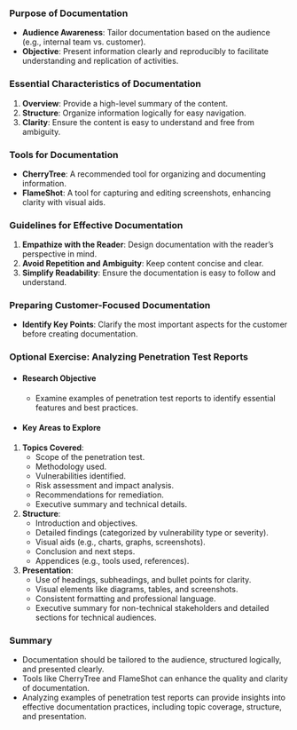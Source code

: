 ### Purpose of Documentation
- **Audience Awareness**: Tailor documentation based on the audience (e.g., internal team vs. customer).
- **Objective**: Present information clearly and reproducibly to facilitate understanding and replication of activities.



### Essential Characteristics of Documentation
1. **Overview**: Provide a high-level summary of the content.
2. **Structure**: Organize information logically for easy navigation.
3. **Clarity**: Ensure the content is easy to understand and free from ambiguity.



### Tools for Documentation
- **CherryTree**: A recommended tool for organizing and documenting information.
- **FlameShot**: A tool for capturing and editing screenshots, enhancing clarity with visual aids.



### Guidelines for Effective Documentation
1. **Empathize with the Reader**: Design documentation with the reader’s perspective in mind.
2. **Avoid Repetition and Ambiguity**: Keep content concise and clear.
3. **Simplify Readability**: Ensure the documentation is easy to follow and understand.



### Preparing Customer-Focused Documentation
- **Identify Key Points**: Clarify the most important aspects for the customer before creating documentation.



### Optional Exercise: Analyzing Penetration Test Reports
- #### Research Objective
	- Examine examples of penetration test reports to identify essential features and best practices.
- #### Key Areas to Explore
1. **Topics Covered**:
   - Scope of the penetration test.
   - Methodology used.
   - Vulnerabilities identified.
   - Risk assessment and impact analysis.
   - Recommendations for remediation.
   - Executive summary and technical details.
2. **Structure**:
   - Introduction and objectives.
   - Detailed findings (categorized by vulnerability type or severity).
   - Visual aids (e.g., charts, graphs, screenshots).
   - Conclusion and next steps.
   - Appendices (e.g., tools used, references).
3. **Presentation**:
   - Use of headings, subheadings, and bullet points for clarity.
   - Visual elements like diagrams, tables, and screenshots.
   - Consistent formatting and professional language.
   - Executive summary for non-technical stakeholders and detailed sections for technical audiences.



### Summary
- Documentation should be tailored to the audience, structured logically, and presented clearly.
- Tools like CherryTree and FlameShot can enhance the quality and clarity of documentation.
- Analyzing examples of penetration test reports can provide insights into effective documentation practices, including topic coverage, structure, and presentation.